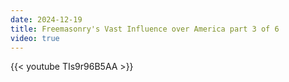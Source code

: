 ```yaml
---
date: 2024-12-19
title: Freemasonry's Vast Influence over America part 3 of 6
video: true
---
```



{{< youtube TIs9r96B5AA >}}
